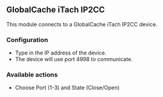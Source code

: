 ## GlobalCache iTach IP2CC
This module connects to a GlobalCache iTach IP2CC device.

### Configuration
* Type in the IP address of the device.
* The device will use port 4998 to communicate.

### Available actions
* Choose Port (1-3) and State (Close/Open)